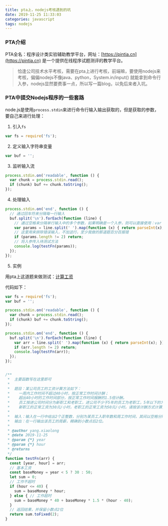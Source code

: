 ```yaml
---
title: pta上，nodejs考核遇到的坑
date: 2019-11-25 11:33:03
categories: javascript
tags: nodejs
---
```


### PTA介绍

PTA全名：程序设计类实验辅助教学平台，网址：[https://pintia.cn](https://pintia.cn) 是一个提供在线程序试题测评的教学平台。

> 恰逢公司技术水平考核，需要在pta上进行考核，前端嘛，要使用nodejs来考核，偏偏nodejs不像java、python，System.in/input() 就能拿到命令行入参，nodejs显然要费事一点，所以写一篇blog，以免后来者入坑。

### PTA中提交Nodejs程序的一些套路

node.js是使用`process.stdin`来进行命令行输入输出获取的，但是获取的参数，要自己来进行处理：

1. 引入`fs`

```javascript
var fs = require('fs');
```

2. 定义输入字符串变量

```javascript
var buf = '';
```

3. 监听输入流

```javascript
process.stdin.on('readable', function () {
  var chunk = process.stdin.read();
  if (chunk) buf += chunk.toString();
});
```

4. 处理输入

```javascript
process.stdin.on('end', function () {
  // 通过回车符来分隔每一行输入
  buf.split('\n').forEach(function (line) {
    // 通过空格来分隔单行输入中的多个参数，如果明确是一个入参，则可以直接使用：var param = parseInt(line);
    var params = line.split(' ').map(function (x) { return parseInt(x); });
    // 这里用来排除错误输入，不加这行，至少我做的那道题百分百报错
    if (params.length != 2) return;
    // 将入参传入待测试方法
    console.log(testFn(params));
  });
});
```

5. 实例

用pta上这道题来做测试：[计算工资](https://pintia.cn/problem-sets/14/problems/790)

代码如下：

```javascript
var fs = require('fs');
var buf = '';

process.stdin.on('readable', function () {
  var chunk = process.stdin.read();
  if (chunk) buf += chunk.toString();
});

process.stdin.on('end', function () {
  buf.split('\n').forEach(function (line) {
    var arr = line.split(' ').map(function (x) { return parseInt(x); });
    if (arr.length != 2) return;
    console.log(testFn(arr));
  });
});


/**
 *  主要函数写在这里即可
 * 
 *  题目：某公司员工的工资计算方法如下：
 *    一周内工作时间不超过40小时，按正常工作时间计酬；
 *    超出40小时的工作时间部分，按正常工作时间报酬的1.5倍计酬。
 *    员工按进公司时间分为新职工和老职工，进公司不少于5年的员工为老职工，5年以下的为新职工。
 *    新职工的正常工资为30元/小时，老职工的正常工资为50元/小时。请按该计酬方式计算员工的工资。
 *
 *  输入：输入在一行中给出2个正整数，分别为某员工入职年数和周工作时间，其间以空格分隔。
 *  输出：在一行输出该员工的周薪，精确到小数点后2位。
 * 
 * @author yang.xiaolong
 * @date 2019-11-25
 * @param {*} year
 * @param {*} hour
 * @returns
 */
function testFn(arr) {
  const [year, hour] = arr;
  // 基本工资
  const baseMoney = year < 5 ? 30 : 50;
  let sum = 0;
  // 工作不超时
  if (hour <= 40) {
    sum = baseMoney * hour;
  } else { // 工作超时
    sum = baseMoney * 40 + baseMoney * 1.5 * (hour - 40);
  }
  // 返回结果，并保留小数点2位
  return sum.toFixed(2);
}
```
